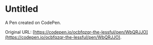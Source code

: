 # Untitled

A Pen created on CodePen.

Original URL: [https://codepen.io/ocbfqzqr-the-lessful/pen/WbQRJJO](https://codepen.io/ocbfqzqr-the-lessful/pen/WbQRJJO).

